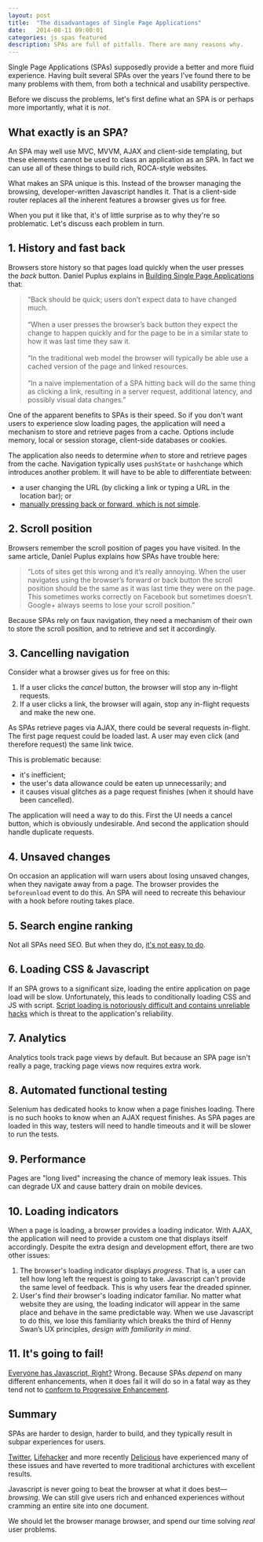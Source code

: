 ```yaml
---
layout: post
title:  "The disadvantages of Single Page Applications"
date:   2014-08-11 09:00:01
categories: js spas featured
description: SPAs are full of pitfalls. There are many reasons why.
---
```


Single Page Applications (SPAs) supposedly provide a better and more fluid experience. Having built several SPAs over the years I've found there to be many problems with them, from both a technical and usability perspective.

Before we discuss the problems, let's first define what an SPA is or perhaps more importantly, what it is *not*.

## What exactly is an SPA?

An SPA may well use MVC, MVVM, AJAX and client-side templating, but these elements cannot be used to class an application as an SPA. In fact we can use all of these things to build rich, ROCA-style websites.

What makes an SPA unique is this. Instead of the browser managing the browsing, developer-written Javascript handles it. That is a client-side router replaces all the inherent features a browser gives us for free.

When you put it like that, it's of little surprise as to why they're so problematic. Let's discuss each problem in turn.

## 1. History and fast back

Browsers store history so that pages load quickly when the user presses the *back* button. Daniel Puplus explains in [Building Single Page Applications](https://medium.com/joys-of-javascript/4353246f4480) that:

> &ldquo;Back should be quick; users don’t expect data to have changed much.<br><br>
> &ldquo;When a user presses the browser’s back button they expect the change to happen quickly and for the page to be in a similar state to how it was last time they saw it.<br><br>
> &ldquo;In the traditional web model the browser will typically be able use a cached version of the page and linked resources.<br><br>
> &ldquo;In a naive implementation of a SPA hitting back will do the same thing as clicking a link, resulting in a server request, additional latency, and possibly visual data changes.&rdquo;

One of the apparent benefits to SPAs is their speed. So if you don't want users to experience slow loading pages, the application will need a mechanism to store and retrieve pages from a cache. Options include memory, local or session storage, client-side databases or cookies.

The application also needs to determine *when* to store and retrieve pages from the cache. Navigation typically uses `pushState` or `hashchange` which introduces another problem. It will have to be able to differentiate between:

* a user changing the URL (by clicking a link or typing a URL in the location bar); or
* [manually pressing back or forward, which is not simple](http://stackoverflow.com/questions/2008806/how-to-detect-if-the-user-clicked-the-back-button).

## 2. Scroll position

Browsers remember the scroll position of pages you have visited. In the same article, Daniel Puplus explains how SPAs have trouble here:

> &ldquo;Lots of sites get this wrong and it’s really annoying. When the user navigates using the browser’s forward or back button the scroll position should be the same as it was last time they were on the page. This sometimes works correctly on Facebook but sometimes doesn’t. Google+ always seems to lose your scroll position.&rdquo;

Because SPAs rely on faux navigation, they need a mechanism of their own to store the scroll position, and to retrieve and set it accordingly.

## 3. Cancelling navigation

Consider what a browser gives us for free on this:

1. If a user clicks the *cancel* button, the browser will stop any in-flight requests.
2. If a user clicks a link, the browser will again, stop any in-flight requests and make the new one.

As SPAs retrieve pages via AJAX, there could be several requests in-flight. The first page request could be loaded last. A user may even click (and therefore request) the same link twice.

This is problematic because:

- it's inefficient;
- the user's data allowance could be eaten up unnecessarily; and
- it causes visual glitches as a page request finishes (when it should have been cancelled).

The application will need a way to do this. First the UI needs a cancel button, which is obviously undesirable. And second the application should handle duplicate requests.

## 4. Unsaved changes

On occasion an application will warn users about losing unsaved changes, when they navigate away from a page. The browser provides the `beforeunload` event to do this. An SPA will need to recreate this behaviour with a hook before routing takes place.

## 5. Search engine ranking

Not all SPAs need SEO. But when they do, [it's not easy to do](http://stackoverflow.com/questions/7549306/single-page-js-websites-and-seo).

## 6. Loading CSS &amp; Javascript

If an SPA grows to a significant size, loading the entire application on page load will be slow. Unfortunately, this leads to conditionally loading CSS and JS with script. [Script loading is notoriously difficult and contains unreliable hacks](http://blog.getify.com/labjs-script-loading-the-way-it-should-be/) which is threat to the application's reliability.

## 7. Analytics

Analytics tools track page views by default. But because an SPA page isn't really a page, tracking page views now requires extra work.

## 8. Automated functional testing

Selenium has dedicated hooks to know when a page finishes loading. There is no such hooks to know when an AJAX request finishes. As SPA pages are loaded in this way, testers will need to handle timeouts and it will be slower to run the tests.

## 9. Performance

Pages are "long lived" increasing the chance of memory leak issues. This can degrade UX and cause battery drain on mobile devices.

## 10. Loading indicators

When a page is loading, a browser provides a loading indicator. With AJAX, the application will need to provide a custom one that displays itself accordingly. Despite the extra design and development effort, there are two other issues:

1. The browser's loading indicator displays *progress*. That is, a user can tell how long left the request is going to take. Javascript can't provide the same level of feedback. This is why users fear the dreaded spinner.
2. User's find *their* browser's loading indicator familiar. No matter what website they are using, the loading indicator will appear in the same place and behave in the same predictable way. When we use Javascript to do this, we lose this familiarity which breaks the third of Henny Swan’s UX principles, *design with familiarity in mind*.

## 11. It's going to fail!

[Everyone has Javascript, Right?](http://kryogenix.org/code/browser/everyonehasjs.html) Wrong. Because SPAs *depend* on many different enhancements, when it does fail it will do so in a fatal way as they tend not to [conform to Progressive Enhancement](/articles/writing-javascript-that-conforms-to-progressive-enhancement/).

## Summary

SPAs are harder to design, harder to build, and they typically result in subpar experiences for users.

[Twitter](https://blog.twitter.com/2012/improving-performance-on-twittercom), [Lifehacker](http://isolani.co.uk/blog/javascript/BreakingTheWebWithHashBangs) and more recently [Delicious](http://blog.delicious.com/2016/01/delicious-changes/) have experienced many of these issues and have reverted to more traditional archictures with excellent results.

Javascript is never going to beat the browser at what it does best&mdash;*browsing*. We can still give users rich and enhanced experiences without cramming an entire site into one document.

We should let the browser manage browser, and spend our time solving *real* user problems.